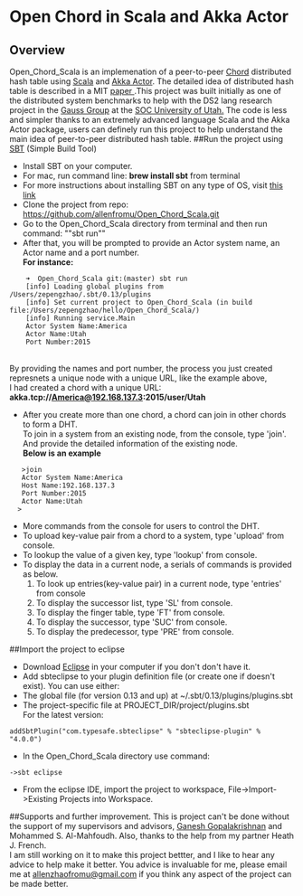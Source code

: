 # Open Chord in Scala and Akka Actor
## Overview
<prev>Open_Chord_Scala is an implemenation of a peer-to-peer <a href="http://open-chord.sourceforge.net" target="_blank">Chord</a> distributed hash table using <a href="http://www.scala-lang.org" target="_blank">Scala</a> and <a href="http://akka.io" target="_blank">Akka Actor</a>. The detailed idea of distributed hash table is described in a MIT <a href="http://pdos.csail.mit.edu/papers/chord:sigcomm01/chord_sigcomm.pdf" target="_blank"> paper </a>.This project was built initially as one of the distributed system benchmarks to help with the DS2 lang research project in the <a href="http://formalverification.cs.utah.edu" target="_blank">Gauss Group</a> at the <a href="http://www.cs.utah.edu" target="_blank">SOC University of Utah.</a> The code is less and simpler thanks to an extremely advanced language Scala and the Akka Actor package, users can definely run this project to help understand the main idea of peer-to-peer distributed hash table.</prev>
##Run the project using <a href="http://www.scala-sbt.org" target="_blank">SBT</a> (Simple Build Tool)
 * Install SBT on your computer.
  * For mac, run command line: **brew install sbt** from terminal
  * For more instructions about installing SBT on any type of OS, visit <a href="http://www.scala-sbt.org/release/tutorial/Setup.html" target="_blank">this link</a>
 * Clone the project from repo: https://github.com/allenfromu/Open_Chord_Scala.git
 * Go to the Open_Chord_Scala directory from terminal and then run command: ""sbt run""
 * After that, you will be prompted to provide an Actor system name, an Actor name and a port number.
  <br> **For instance:**
```
    ➜  Open_Chord_Scala git:(master) sbt run
    [info] Loading global plugins from /Users/zepengzhao/.sbt/0.13/plugins
    [info] Set current project to Open_Chord_Scala (in build file:/Users/zepengzhao/hello/Open_Chord_Scala/)
    [info] Running service.Main 
    Actor System Name:America 
    Actor Name:Utah
    Port Number:2015
 ```
  <br>By providing the names and port number, the process you just created represnets a unique node with a unique URL, like the example above, 
 <br>I had created a chord with a unique URL: **akka.tcp://America@192.168.137.3:2015/user/Utah**

 * After you create more than one chord, a chord can join in other chords to form a DHT. 
 <br>To join in a system from an existing node, from the console, type 'join'. And provide the detailed information of the existing node.
 <br>**Below is an example**
```
   >join
   Actor System Name:America
   Host Name:192.168.137.3
   Port Number:2015
   Actor Name:Utah
  >
```

 * More commands from the console for users to control the DHT.
  * To upload key-value pair from a chord to a system, type 'upload' from console.
  * To lookup the value of a given key, type 'lookup' from console.
  * To display the data in a current node, a serials of commands is provided as below.
    1. To look up entries(key-value pair) in a current node, type 'entries' from console
    2. To display the successor list, type 'SL' from console.
    3. To display the finger table, type 'FT' from console.
    4. To display the successor, type 'SUC' from console.
    5. To display the predecessor, type 'PRE' from console.
  
##Import the project to eclipse
 * Download <a href="http://www.eclipse.org" target="_blank">Eclipse</a> in your computer if you don't don't have it.
 * Add sbteclipse to your plugin definition file (or create one if doesn't exist). You can use either:
  * The global file (for version 0.13 and up) at ~/.sbt/0.13/plugins/plugins.sbt
  * The project-specific file at PROJECT_DIR/project/plugins.sbt
<br>For the latest version:
```
addSbtPlugin("com.typesafe.sbteclipse" % "sbteclipse-plugin" % "4.0.0")

```
 * In the Open_Chord_Scala directory use command:

```
->sbt eclipse
```
 * From the eclipse IDE, import the project to workspace, File->Import->Existing Projects into Workspace.
 
##Supports and further improvement.
This is project can't be done without the support of my supervisors and advisors, <a href="http://www.cs.utah.edu/~ganesh/" target="_blank">Ganesh Gopalakrishnan</a> and Mohammed S. Al-Mahfoudh. Also, thanks to the help from my partner Heath J. French.
<br>I am still working on it to make this project bettter, and I like to hear any advice to help make it better. You advice is invaluable for me, please email me at allenzhaofromu@gmail.com if you think any aspect of the project can be made better.
